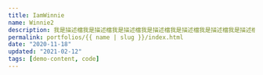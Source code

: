 ```yaml
---
title: IamWinnie
name: Winnie2
description: 我是描述檔我是描述檔我是描述檔我是描述檔我是描述檔我是描述檔我是描述檔我是描述檔我是描述檔
permalink: portfolios/{{ name | slug }}/index.html
date: "2020-11-18"
updated: "2021-02-12"
tags: [demo-content, code]
---
```

